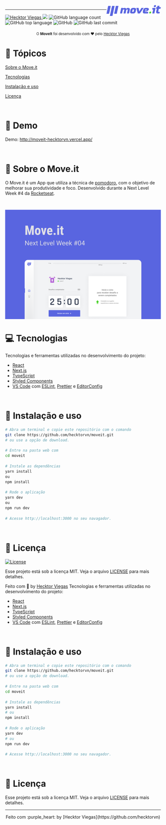 <img align="right" src="public/logo-full.svg" width="35%" alt="Move.it">

--- 

<p>
  <a href="https://www.linkedin.com/in/hecktorvn/">
      <img alt="Hecktor Viegas" src="https://img.shields.io/badge/-Hecktor Viegas-4e5acf?style=flat&logo=Linkedin&logoColor=white" />
  </a>
  
  <img src="https://img.shields.io/badge/Feito%20por-HECKTOR%20VIEGAS-6E40C9?style=flat-square&color=blue">
  <img alt="GitHub language count" src="https://img.shields.io/github/languages/count/hecktorvn/moveit?style=flat-square&color=blue">
  <img alt="GitHub top language" src="https://img.shields.io/github/languages/top/hecktorvn/moveit?style=flat-square&color=blue">
  <img alt="GitHub" src="https://img.shields.io/github/license/hecktorvn/moveit?style=flat-square&color=blue">
  <img alt="GitHub last commit" src="https://img.shields.io/github/last-commit/hecktorvn/moveit?style=flat-square&color=blue">
</p>

<div align="center">
  <sub>O <strong>MoveIt</strong> foi desenvolvido com ❤︎ pelo
    <a href="https://github.com/hecktorvn">Hecktor Viegas</a>
  </sub>
</div>

# :pushpin: Tópicos 

[Sobre o Move.it](#sobre-o-move.it)

[Tecnologias](#tecnologias)

[Instalação e uso](#instalação-e-uso)

[Licença](#licença)

<br>

# :eyes: Demo

Demo: <http://moveit-hecktorvn.vercel.app/>

<br>

# :page_with_curl: Sobre o Move.it

O Move.it é um App que utiliza a técnica de [pomodoro](https://pt.wikipedia.org/wiki/T%C3%A9cnica_pomodoro), com o objetivo de melhorar sua produtividade e foco. Desenvolvido durante a Next Level Week #4 da [Rocketseat](https://rocketseat.com.br/).

<br>

<p align="center">
  <img src="public/screenshots/capa.png" alt="Página inicial">
</p>

# :computer: Tecnologias

Tecnologias e ferramentas utilizadas no desenvolvimento do projeto:

- [React](https://reactjs.org/)
- [Next.js](https://nextjs.org/)
- [TypeScript](https://www.typescriptlang.org/)
- [Styled Components](https://styled-components.com/)
- [VS Code](https://code.visualstudio.com/) com [ESLint](https://eslint.org/), [Prettier](https://prettier.io/) e [EditorConfig](https://editorconfig.org/)

<br>

# :construction_worker: Instalação e uso

```bash
# Abra um terminal e copie este repositório com o comando
git clone https://github.com/hecktorvn/moveit.git
# ou use a opção de download.

# Entre na pasta web com 
cd moveit

# Instale as dependências
yarn install
ou
npm install

# Rode o aplicação
yarn dev
ou
npm run dev

# Acesse http://localhost:3000 no seu navagador.
```

<br>


# :closed_book: Licença
<a href="https://opensource.org/licenses/MIT">
    <img alt="License" src="https://img.shields.io/badge/license-MIT-6E40C9?style=flat-square">
</a>

<br>

Esse projeto está sob a licença MIT. Veja o arquivo [LICENSE](/LICENSE) para mais detalhes.

Feito com :purple_heart: by [Hecktor Viegas](https://github.com/hecktorvn) 
Tecnologias e ferramentas utilizadas no desenvolvimento do projeto:

- [React](https://reactjs.org/)
- [Next.js](https://nextjs.org/)
- [TypeScript](https://www.typescriptlang.org/)
- [Styled Components](https://styled-components.com/)
- [VS Code](https://code.visualstudio.com/) com [ESLint](https://eslint.org/), [Prettier](https://prettier.io/) e [EditorConfig](https://editorconfig.org/)

<br>

# :construction_worker: Instalação e uso

```bash
# Abra um terminal e copie este repositório com o comando
git clone https://github.com/hecktorvn/moveit.git
# ou use a opção de download.

# Entre na pasta web com 
cd moveit

# Instale as dependências
yarn install
# ou
npm install

# Rode o aplicação
yarn dev
# ou
npm run dev

# Acesse http://localhost:3000 no seu navagador.
```

<br>


# :closed_book: Licença
Esse projeto está sob a licença MIT. Veja o arquivo [LICENSE](/LICENSE) para mais detalhes.

---

<div align="center">
  Feito com :purple_heart: by [Hecktor Viegas](https://github.com/hecktorvn) 
</div>